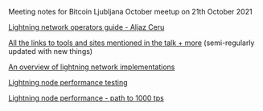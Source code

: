 Meeting notes for Bitcoin Ljubljana October meetup on 21th October 2021

[Lightning network operators guide - Aljaz Ceru](https://github.com/aljazceru/presentations/blob/main/BitcoinLjubljana2021-lightning-node-operators-guide.pdf)

[All the links to tools and sites mentioned in the talk + more](https://github.com/aljazceru/lightning-network-node-operator) (semi-regularly updated with new things)

[An overview of lightning network implementations](https://medium.com/@fulgur.ventures/an-overview-of-lightning-network-implementations-d670255a6cfa)

[Lightning node performance testing](https://bottlepay.com/blog/bitcoin-lightning-node-performance)

[Lightning node performance - path to 1000 tps](https://bottlepay.com/blog/bitcoin-lightning-benchmarking-performance)

